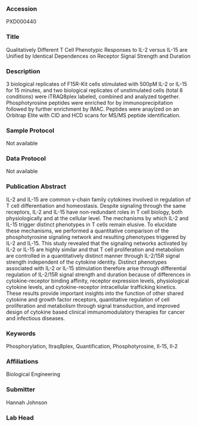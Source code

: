 ### Accession
PXD000440

### Title
Qualitatively Different T Cell Phenotypic Responses to IL-2 versus IL-15 are Unified by Identical Dependences on Receptor Signal Strength and Duration

### Description
3 biological replicates of F15R-Kit cells stimulated with 500pM IL-2 or IL-15 for 15 minutes, and two biological replicates of unstimulated cells (total 8 conditions) were iTRAQ8plex labeled, combined and analyzed together. Phosphotyrosine peptides were enriched for by immunoprecipitation followed by further enrichment by IMAC. Peptides were anaylzed on an Orbitrap Elite with CID and HCD scans for MS/MS peptide identification.

### Sample Protocol
Not available

### Data Protocol
Not available

### Publication Abstract
IL-2 and IL-15 are common &#x3b3;-chain family cytokines involved in regulation of T cell differentiation and homeostasis. Despite signaling through the same receptors, IL-2 and IL-15 have non-redundant roles in T cell biology, both physiologically and at the cellular level. The mechanisms by which IL-2 and IL-15 trigger distinct phenotypes in T cells remain elusive. To elucidate these mechanisms, we performed a quantitative comparison of the phosphotyrosine signaling network and resulting phenotypes triggered by IL-2 and IL-15. This study revealed that the signaling networks activated by IL-2 or IL-15 are highly similar and that T cell proliferation and metabolism are controlled in a quantitatively distinct manner through IL-2/15R signal strength independent of the cytokine identity. Distinct phenotypes associated with IL-2 or IL-15 stimulation therefore arise through differential regulation of IL-2/15R signal strength and duration because of differences in cytokine-receptor binding affinity, receptor expression levels, physiological cytokine levels, and cytokine-receptor intracellular trafficking kinetics. These results provide important insights into the function of other shared cytokine and growth factor receptors, quantitative regulation of cell proliferation and metabolism through signal transduction, and improved design of cytokine based clinical immunomodulatory therapies for cancer and infectious diseases.

### Keywords
Phosphorylation, Itraq8plex, Quantification, Phosphotyrosine, Il-15, Il-2

### Affiliations
Biological Engineering

### Submitter
Hannah Johnson

### Lab Head


